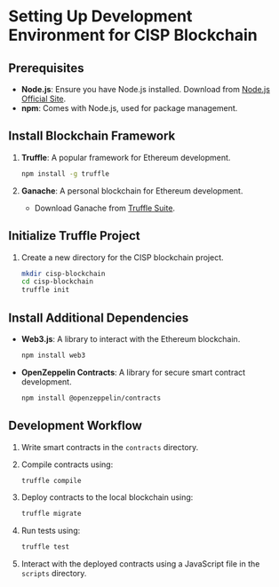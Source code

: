 # Setting Up Development Environment for CISP Blockchain

## Prerequisites
- **Node.js**: Ensure you have Node.js installed. Download from [Node.js Official Site](https://nodejs.org/).
- **npm**: Comes with Node.js, used for package management.

## Install Blockchain Framework
1. **Truffle**: A popular framework for Ethereum development.
   ```bash
   npm install -g truffle
   ```

2. **Ganache**: A personal blockchain for Ethereum development.
   - Download Ganache from [Truffle Suite](https://www.trufflesuite.com/ganache).

## Initialize Truffle Project
1. Create a new directory for the CISP blockchain project.
   ```bash
   mkdir cisp-blockchain
   cd cisp-blockchain
   truffle init
   ```

## Install Additional Dependencies
- **Web3.js**: A library to interact with the Ethereum blockchain.
   ```bash
   npm install web3
   ```

- **OpenZeppelin Contracts**: A library for secure smart contract development.
   ```bash
   npm install @openzeppelin/contracts
   ```

## Development Workflow
1. Write smart contracts in the `contracts` directory.
2. Compile contracts using:
   ```bash
   truffle compile
   ```

3. Deploy contracts to the local blockchain using:
   ```bash
   truffle migrate
   ```

4. Run tests using:
   ```bash
   truffle test
   ```

5. Interact with the deployed contracts using a JavaScript file in the `scripts` directory.
